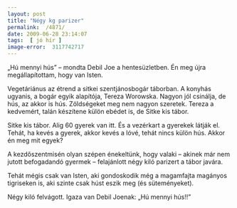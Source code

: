 ```yaml
---
layout: post
title: "Négy kg parizer"
permalink:  /4871/ 
date: 2009-06-28 23:14:07
tags:  [ jó hír ] 
image-error:  3117742717 
---
```

&bdquo;Hú mennyi hús&rdquo; &ndash; mondta Debil Joe a hentesüzletben. Én meg újra megállapítottam, hogy van Isten.

Vegetáriánus az étrend a sitkei szentjánosbogár táborban. A konyhás ugyanis, a bogár egyik alapítója, Tereza Worowska. Nagyon jól csinálja, de hús, az akkor is hús. Zöldségeket meg nem nagyon szeretek. Tereza a kedvemért, talán készítene külön ebédet is, de Sitke kis tábor.

Sitke kis tábor. Alig 60 gyerek van itt. És a vezérkart a gyerekek látják el. Tehát, ha kevés a gyerek, akkor kevés a lóvé, tehát nincs külön hús. Akkor én meg mit egyek?

A kezdőszentmisén olyan szépen énekeltünk, hogy valaki &ndash; akinek már nem jutott befogadandó gyermek &ndash; felajánlott négy kiló parizert a tábor javára. 

Tehát mégis csak van Isten, aki gondoskodik még a magamfajta magányos tigriseken is, aki szinte csak húst eszik meg (és süteményeket).

Négy kiló felvágott. Igaza van Debil Joenak: &bdquo;Hú mennyi hús!!&rdquo;


